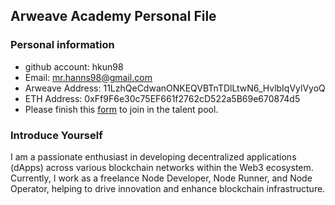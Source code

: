 ## Arweave Academy Personal File

### Personal information

- github account: hkun98
- Email: mr.hanns98@gmail.com
- Arweave Address: 11LzhQeCdwanONKEQVBTnTDlLtwN6_HvlbIqVylVyoQ
- ETH Address: 0xFf9F6e30c75EF661f2762cD522a5B69e670874d5
- Please finish this [form](https://docs.google.com/forms/d/e/1FAIpQLSfWA5fIIcBgmRppm3jNz5vmf9Mai_QMVil-2pO4r7YKn_Zhtw/viewform?usp=sf_link) to join in the talent pool.

### Introduce Yourself
 I am a passionate enthusiast in developing decentralized applications (dApps) across various blockchain networks within the Web3 ecosystem. Currently, I work as a freelance Node Developer, Node Runner, and Node Operator, helping to drive innovation and enhance blockchain infrastructure.
